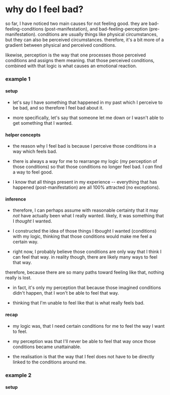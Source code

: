 # why do I feel bad?

so far, I have noticed two main causes for not feeling good. they are bad-feeling-conditions (post-manifestation), and bad-feeling-perception (pre-manifestation). conditions are usually things like physical circumstances, but they can also be perceived circumstances. therefore, it's a bit more of a gradient between physical and perceived conditions.

likewise, perception is the way that one processes those perceived conditions and assigns them meaning. that those perceived conditions, combined with that logic is what causes an emotional reaction.

### example 1

#### setup

- let's say I have something that happened in my past which I perceive to be bad, and so therefore I feel bad about it. 

- more specifically, let's say that someone let me down or I wasn't able to get something that I wanted.

#### helper concepts

- the reason why I feel bad is because I perceive those conditions in a way which feels bad.

- there is always a way for me to rearrange my logic (my perception of those conditions) so that those conditions no longer feel bad. I *can* find a way to feel good.

- I know that all things present in my experience -- everything that has happened (post-manifestation) are all 100% attracted (no exceptions).

#### inference

- therefore, I can perhaps assume with reasonable certainty that it may *not* have actually been what I really wanted. likely, it was something that I *thought* I wanted.

- I constructed the idea of those things I tbought I wanted (conditions) with my logic, thinking that those conditions would make me feel a certain way.

- right now, I probably believe those conditions are only way that I think I can feel that way. in reality though, there are likely many ways to feel that way.

therefore, because there are so many paths toward feeling like that, nothing really is lost.

- in fact, it's only my perception that because those imagined conditions didn't happen, that I won't be able to feel that way.

- thinking that I'm unable to feel like that is what really feels bad.

#### recap

- my logic was, that I need certain conditions for me to feel the way I want to feel.

- my perception was that I'll never be able to feel that way once those conditions became unattainable.

- the realisation is that the way that I feel does not have to be directly linked to the conditions around me.


### example 2

#### setup

